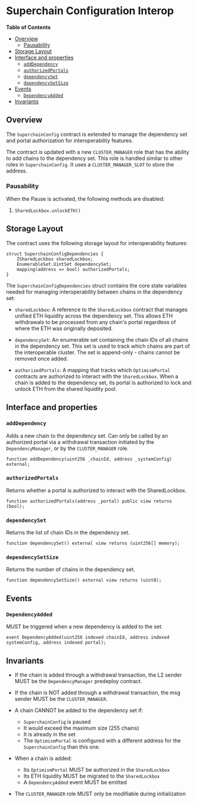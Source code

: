 # Superchain Configuration Interop

<!-- START doctoc generated TOC please keep comment here to allow auto update -->
<!-- DON'T EDIT THIS SECTION, INSTEAD RE-RUN doctoc TO UPDATE -->
**Table of Contents**

- [Overview](#overview)
  - [Pausability](#pausability)
- [Storage Layout](#storage-layout)
- [Interface and properties](#interface-and-properties)
  - [`addDependency`](#adddependency)
  - [`authorizedPortals`](#authorizedportals)
  - [`dependencySet`](#dependencyset)
  - [`dependencySetSize`](#dependencysetsize)
- [Events](#events)
  - [`DependencyAdded`](#dependencyadded)
- [Invariants](#invariants)

<!-- END doctoc generated TOC please keep comment here to allow auto update -->

## Overview

The `SuperchainConfig` contract is extended to manage the dependency set and portal authorization
for interoperability features.

The contract is updated with a new `CLUSTER_MANAGER` role that has the ability to add chains to the dependency set.
This role is handled similar to other roles in `SuperchainConfig`. It uses a `CLUSTER_MANAGER_SLOT` to store the address.

### Pausability

When the Pause is activated, the following methods are disabled:

1. `SharedLockbox.unlockETH()`

## Storage Layout

The contract uses the following storage layout for interoperability features:

```solidity
struct SuperchainConfigDependencies {
    ISharedLockbox sharedLockbox;
    EnumerableSet.UintSet dependencySet;
    mapping(address => bool) authorizedPortals;
}
```

The `SuperchainConfigDependencies` struct contains the core state variables needed for managing interoperability
between chains in the dependency set:

- `sharedLockbox`: A reference to the `SharedLockbox` contract that manages unified ETH liquidity across the dependency set.
  This allows ETH withdrawals to be processed from any chain's portal regardless of where the ETH was originally deposited.

- `dependencySet`: An enumerable set containing the chain IDs of all chains in the dependency set.
  This set is used to track which chains are part of the interoperable cluster.
  The set is append-only - chains cannot be removed once added.

- `authorizedPortals`: A mapping that tracks which `OptimismPortal` contracts are authorized to interact
  with the `SharedLockbox`.
  When a chain is added to the dependency set, its portal is authorized to lock and unlock ETH from
  the shared liquidity pool.

## Interface and properties

### `addDependency`

Adds a new chain to the dependency set. Can only be called by an authorized portal via a withdrawal transaction
initiated by the `DependencyManager`, or by the `CLUSTER_MANAGER` role.

```solidity
function addDependency(uint256 _chainId, address _systemConfig) external;
```

### `authorizedPortals`

Returns whether a portal is authorized to interact with the SharedLockbox.

```solidity
function authorizedPortals(address _portal) public view returns (bool);
```

### `dependencySet`

Returns the list of chain IDs in the dependency set.

```solidity
function dependencySet() external view returns (uint256[] memory);
```

### `dependencySetSize`

Returns the number of chains in the dependency set.

```solidity
function dependencySetSize() external view returns (uint8);
```

## Events

### `DependencyAdded`

MUST be triggered when a new dependency is added to the set.

```solidity
event DependencyAdded(uint256 indexed chainId, address indexed systemConfig, address indexed portal);
```

## Invariants

- If the chain is added through a withdrawal transaction, the L2 sender MUST be the `DependencyManager` predeploy contract.

- If the chain is NOT added through a withdrawal transaction, the msg sender MUST be the `CLUSTER_MANAGER`.

- A chain CANNOT be added to the dependency set if:

  - `SuperchainConfig` is paused
  - It would exceed the maximum size (255 chains)
  - It is already in the set
  - The `OptimismPortal` is configured with a different address for the `SuperchainConfig` than this one.

- When a chain is added:

  - Its `OptimismPortal` MUST be authorized in the `SharedLockbox`
  - Its ETH liquidity MUST be migrated to the `SharedLockbox`
  - A `DependencyAdded` event MUST be emitted

- The `CLUSTER_MANAGER` role MUST only be modifiable during initialization
